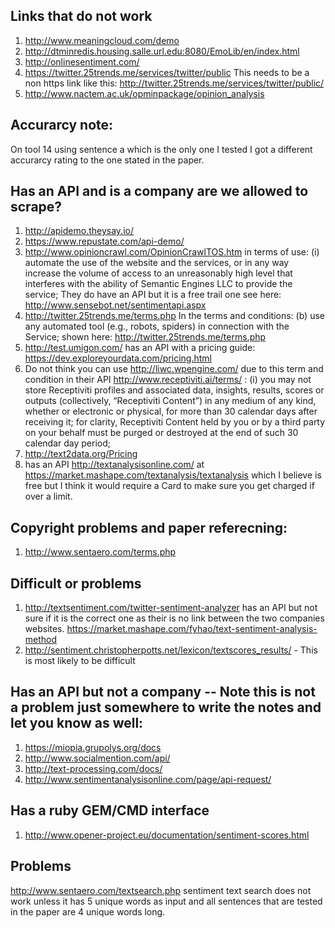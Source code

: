 ## Links that do not work
1. http://www.meaningcloud.com/demo
2. http://dtminredis.housing.salle.url.edu:8080/EmoLib/en/index.html
3. http://onlinesentiment.com/
4. https://twitter.25trends.me/services/twitter/public This needs to be a non https link like this:
http://twitter.25trends.me/services/twitter/public/
5. http://www.nactem.ac.uk/opminpackage/opinion_analysis

## Accurarcy note:
On tool 14 using sentence a which is the only one I tested I got a different accurarcy rating to the one stated in the paper.

## Has an API and is a company are we allowed to scrape?
1. http://apidemo.theysay.io/
2. https://www.repustate.com/api-demo/
3. http://www.opinioncrawl.com/OpinionCrawlTOS.htm in terms of use:
(i) automate the use of the website and the services, or in any way increase the volume of access to an unreasonably high level that interferes with the ability of Semantic Engines LLC to provide the service;
They do have an API but it is a free trail one see here:
http://www.sensebot.net/sentimentapi.aspx
4. http://twitter.25trends.me/terms.php In the terms and conditions: (b) use any automated tool (e.g., robots, spiders) in connection with the Service; shown here: http://twitter.25trends.me/terms.php
5. http://test.umigon.com/ has an API with a pricing guide:
https://dev.exploreyourdata.com/pricing.html
6. Do not think you can use http://liwc.wpengine.com/ due to this term and condition in their API http://www.receptiviti.ai/terms/ : (i) you may not store Receptiviti profiles and associated data, insights, results, scores or outputs (collectively, “Receptiviti Content”) in any medium of any kind, whether or electronic or physical, for more than 30 calendar days after receiving it; for clarity, Receptiviti Content held by you or by a third party on your behalf must be purged or destroyed at the end of such 30 calendar day period;
7. http://text2data.org/Pricing
8. has an API http://textanalysisonline.com/ at https://market.mashape.com/textanalysis/textanalysis which I believe is free but I think it would require a Card to make sure you get charged if over a limit.

## Copyright problems and paper referecning:
1. http://www.sentaero.com/terms.php

## Difficult or problems
1. http://textsentiment.com/twitter-sentiment-analyzer has an API but not sure if it is the correct one as their is no link between the two companies websites. https://market.mashape.com/fyhao/text-sentiment-analysis-method
2. http://sentiment.christopherpotts.net/lexicon/textscores_results/ - This is most likely to be difficult

## Has an API but not a company -- Note this is not a problem just somewhere to write the notes and let you know as well:
1. https://miopia.grupolys.org/docs
2. http://www.socialmention.com/api/
3. http://text-processing.com/docs/
4. http://www.sentimentanalysisonline.com/page/api-request/

## Has a ruby GEM/CMD interface
1. http://www.opener-project.eu/documentation/sentiment-scores.html

## Problems
http://www.sentaero.com/textsearch.php sentiment text search does not work
unless it has 5 unique words as input and all sentences that are tested
in the paper are 4 unique words long.
